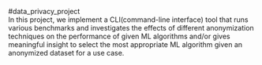 #data_privacy_project   
In this project, we implement a CLI(command-line interface) tool that runs various benchmarks and investigates the effects of different anonymization techniques on the performance of given ML algorithms and/or gives meaningful insight to select the most appropriate ML algorithm given an anonymized dataset for a use case.
